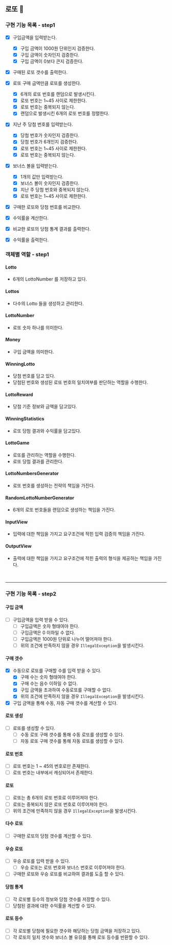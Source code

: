 ## 로또 🎱

### 구현 기능 목록 - step1

- [x] 구입금액을 입력받는다.
  - [x] 구입 금액이 1000원 단위인지 검증한다.
  - [x] 구입 금액이 숫자인지 검증한다.
  - [x] 구입 금액이 0보다 큰지 검증한다.
- [x] 구매된 로또 갯수를 출력한다.
- [x] 로또 구매 금액만큼 로또를 생성한다.
  - [x] 6개의 로또 번호를 랜덤으로 발생시킨다.
  - [x] 로또 번호는 1~45 사이로 제한한다.
  - [x] 로또 번호는 중복되지 않는다.
  - [x] 랜덤으로 발생시킨 6개의 로또 번호를 정렬한다.
- [x] 지난 주 당첨 번호를 입력받는다.
  - [x] 당첨 번호가 숫자인지 검증한다.
  - [x] 당첨 번호가 6개인지 검증한다.
  - [x] 로또 번호는 1~45 사이로 제한한다.
  - [x] 로또 번호는 중복되지 않는다.
- [x] 보너스 볼을 입력받는다.
  - [x] 1개의 값만 입력받는다.
  - [x] 보너스 볼이 숫자인지 검증한다.
  - [x] 지난 주 당첨 번호와 중복되지 않는다.
  - [x] 로또 번호는 1~45 사이로 제한한다.
- [x] 구매한 로또와 당첨 번호를 비교한다.
- [x] 수익률을 계산한다.
- [x] 비교한 로또의 당첨 통계 결과를 출력한다.
- [x] 수익률을 출력한다.


### 객체별 역할 - step1

#### Lotto
- 6개의 LottoNumber 를 저장하고 있다.

#### Lottos
- 다수의 Lotto 들을 생성하고 관리한다.

#### LottoNumber
- 로또 숫자 하나를 의미한다.

#### Money
- 구입 금액을 의미한다.

#### WinningLotto
- 당첨 번호를 담고 있다.
- 당첨된 번호와 생성된 로또 번호의 일치여부를 판단하는 역할을 수행한다.

#### LottoReward
- 당첨 기준 정보와 금액을 담고있다.

#### WinningStatistics
- 로또 당첨 결과와 수익률을 담고있다.

#### LottoGame
- 로또를 관리하는 역할을 수행한다.
- 로또 당첨 결과를 관리한다.

#### LottoNumbersGenerator
- 로또 번호를 생성하는 전략의 책임을 가진다.

#### RandomLottoNumberGenerator
- 6개의 로또 번호들을 랜덤으로 생성하는 책임을 가진다.

#### InputView 
- 입력에 대한 책임을 가지고 요구조건에 적힌 입력 검증의 책임을 가진다.

#### OutputView
- 출력에 대한 책임을 가지고 요구조건에 적힌 출력의 형식을 제공하는 책임을 가진다.

<br>
<hr>


### 구현 기능 목록 - step2

#### 구입 금액

- [ ] 구입금액을 입력 받을 수 있다.
  - [ ] 구입급액은 숫자 형태여야 한다.
  - [ ] 구입금액은 0 이하일 수 없다.
  - [ ] 구입금액은 1000원 단위로 나누어 떨어져야 한다.
  - [ ] 위의 조건에 만족하지 않을 경우 `IllegalException`을 발생시킨다.

#### 구매 갯수

- [x] 수동으로 로또를 구매할 수를 입력 받을 수 있다.
  - [x] 구매 수는 숫자 형태여야 한다.
  - [x] 구매 수는 음수 이하일 수 없다.
  - [x] 구입 금액을 초과하여 수동로또를 구매할 수 없다.
  - [x] 위의 조건에 만족하지 않을 경우 `IllegalException`을 발생시킨다.

- [x] 구입 금액을 통해 수동, 자동 구매 갯수를 계산할 수 있다.

#### 로또 생성

- [ ] 로또를 생성할 수 있다.
  - [ ] 수동 로또 구매 갯수를 통해 수동 로또를 생성할 수 있다.
  - [ ] 자동 로또 구매 갯수를 통해 자동 로또를 생성할 수 있다.

#### 로또 번호

- [ ] 로또 번호는 1 ~ 45의 번호로만 존재한다.
- [ ] 로또 번호는 내부에서 캐싱되어서 존재한다.

#### 로또

- [ ] 로또는 총 6개의 로또 번호로 이루어져야 한다.
- [ ] 로또는 중복되지 않은 로또 번호로 이루어져야 한다.
- [ ] 위의 조건에 만족하지 않을 경우 `IllegalException`을 발생시킨다.

#### 다수 로또

- [ ] 구매한 로또의 당첨 갯수를 계산할 수 있다.

#### 우승 로또

- [ ] 우승 로또를 입력 받을 수 있다.
  - [ ] 우승 로또는 로또 번호와 보너스 번호로 이루어져야 한다.

- [ ] 구매한 로또와 우승 로또를 비교하여 결과를 도출 할 수 있다.

#### 당첨 통계

- [ ] 각 로또별 등수의 정보와 당첨 갯수를 저장할 수 있다.
- [ ] 당첨된 결과에 대한 수익률을 계산할 수 있다.

#### 로또 등수

- [ ] 각 로또별 당첨에 필요한 갯수와 해당하는 당첨 금액을 저장하고 있다.
- [ ] 각 로또의 일치 갯수와 보너스 볼 유뮤를 통해 로또 등수를 반환할 수 있다.